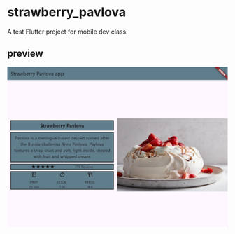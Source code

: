 # strawberry_pavlova

A test Flutter project for mobile dev class.

## preview

![App preview](preview\app_preview.png)